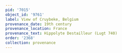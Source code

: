 ```yaml
---
pid: '7015'
object_id: '9761'
label: View of Cruybeke, Belgium
provenance_date: 19th century
provenance_location: France
provenance_text: Hippolyte Destailleur (Lugt 740)
order: '2368'
collection: provenance
---
```

